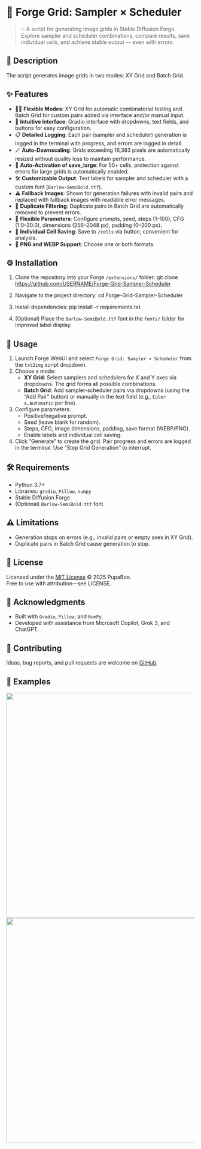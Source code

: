# 🔬 Forge Grid: Sampler × Scheduler

> 💡 A script for generating image grids in Stable Diffusion Forge. Explore sampler and scheduler combinations, compare results, save individual cells, and achieve stable output — even with errors.


## 📝 Description

The script generates image grids in two modes: XY Grid and Batch Grid.


## ✨ Features

- 🤸‍♂️ **Flexible Modes**: XY Grid for automatic combinatorial testing and Batch Grid for custom pairs added via interface and/or manual input.
- 🔮 **Intuitive Interface**: Gradio interface with dropdowns, text fields, and buttons for easy configuration.
- 📋 **Detailed Logging**: Each pair (sampler and scheduler) generation is logged in the terminal with progress, and errors are logged in detail.
- 🪄 **Auto-Downscaling**: Grids exceeding 16,383 pixels are automatically resized without quality loss to maintain performance.
- 🎯 **Auto-Activation of save_large**: For 50+ cells, protection against errors for large grids is automatically enabled.
- 🛠️ **Customizable Output**: Text labels for sampler and scheduler with a custom font (`Barlow-SemiBold.ttf`).
- ⚠️ **Fallback Images**: Shown for generation failures with invalid pairs and replaced with fallback images with readable error messages.
- 🚰 **Duplicate Filtering**: Duplicate pairs in Batch Grid are automatically removed to prevent errors.
- 🔀 **Flexible Parameters**: Configure prompts, seed, steps (1–100), CFG (1.0–30.0), dimensions (256–2048 px), padding (0–200 px).
- 📅 **Individual Cell Saving**: Save to `/cells` via button, convenient for analysis.
- 💾 **PNG and WEBP Support**: Choose one or both formats.


## ⚙️ Installation

1. Clone the repository into your Forge `/extensions/` folder:
   git clone https://github.com/USERNAME/Forge-Grid-Sampler-Scheduler

2. Navigate to the project directory:
   cd Forge-Grid-Sampler-Scheduler

3. Install dependencies:
   pip install -r requirements.txt

4. (Optional) Place the `Barlow-SemiBold.ttf` font in the `fonts/` folder for improved label display.


## 🚀 Usage

1. Launch Forge WebUI and select `Forge Grid: Sampler × Scheduler` from the `txt2img` script dropdown.
2. Choose a mode:
   - **XY Grid**: Select samplers and schedulers for X and Y axes via dropdowns. The grid forms all possible combinations.
   - **Batch Grid**: Add sampler-scheduler pairs via dropdowns (using the “Add Pair” button) or manually in the text field (e.g., `Euler a,Automatic` per line).
3. Configure parameters:
   - Positive/negative prompt.
   - Seed (leave blank for random).
   - Steps, CFG, image dimensions, padding, save format (WEBP/PNG).
   - Enable labels and individual cell saving.
4. Click “Generate” to create the grid. Pair progress and errors are logged in the terminal. Use “Stop Grid Generation” to interrupt.


## 🛠 Requirements

- Python 3.7+
- Libraries: `gradio`, `Pillow`, `numpy`
- Stable Diffusion Forge
- (Optional) `Barlow-SemiBold.ttf` font


## ⚠️ Limitations

- Generation stops on errors (e.g., invalid pairs or empty axes in XY Grid).
- Duplicate pairs in Batch Grid cause generation to stop.


## 📜 License

Licensed under the [MIT License](LICENSE) © 2025 PupaBoo.  
Free to use with attribution—see LICENSE.


## 🙌 Acknowledgments

- Built with `Gradio`, `Pillow`, and `NumPy`.
- Developed with assistance from Microsoft Copilot, Grok 3, and ChatGPT.


## 🤝 Contributing

Ideas, bug reports, and pull requests are welcome on [GitHub](https://github.com/PupaBoo/Forge-Grid-Sampler-Scheduler).


## 📸 Examples

<img src="example/batchgrid.png" width="600">
<img src="example/xygrid.png" width="600">
